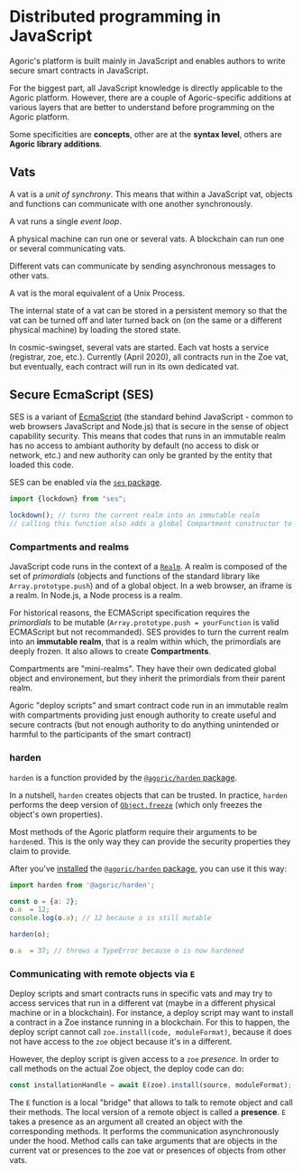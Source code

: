 # Distributed programming in JavaScript

Agoric's platform is built mainly in JavaScript and enables authors to write secure smart contracts in JavaScript.

For the biggest part, all JavaScript knowledge is directly applicable to the Agoric platform. However, there are a couple of Agoric-specific additions at various layers that are better to understand before programming on the Agoric platform.

Some specificities are **concepts**, other are at the **syntax level**, others are **Agoric library additions**.


## Vats

A vat is a *unit of synchrony*. This means that within a JavaScript vat, objects and functions can communicate with one another synchronously.

A vat runs a single *event loop*.

A physical machine can run one or several vats. A blockchain can run one or several communicating vats.

Different vats can communicate by sending asynchronous messages to other vats.

A vat is the moral equivalent of a Unix Process.

The internal state of a vat can be stored in a persistent memory so that the vat can be turned off and later turned back on (on the same or a different physical machine) by loading the stored state.

In cosmic-swingset, several vats are started. Each vat hosts a service (registrar, zoe, etc.). Currently (April 2020), all contracts run in the Zoe vat, but eventually, each contract will run in its own dedicated vat.


## Secure EcmaScript (SES)

SES is a variant of [EcmaScript](https://www.ecma-international.org/publications/standards/Ecma-262.htm) (the standard behind JavaScript - common to web browsers JavaScript and Node.js) that is secure in the sense of object capability security. This means that codes that runs in an immutable realm has no access to ambiant authority by default (no access to disk or network, etc.) and new authority can only be granted by the entity that loaded this code.

SES can be enabled via the [`ses` package](https://www.npmjs.com/package/@agoric/harden).

```js
import {lockdown} from "ses";
 
lockdown(); // turns the current realm into an immutable realm
// calling this function also adds a global Compartment constructor to create compartments
```


### Compartments and realms

JavaScript code runs in the context of a [`Realm`](https://www.ecma-international.org/ecma-262/10.0/index.html#sec-code-realms). A realm is composed of the set of *primordials* (objects and functions of the standard library like `Array.prototype.push`) and of a global object. In a web browser, an iframe is a realm. In Node.js, a Node process is a realm.

For historical reasons, the ECMAScript specification requires the *primordials* to be mutable (`Array.prototype.push = yourFunction` is valid ECMAScript but not recommanded). SES provides to turn the current realm into an **immutable realm**, that is a realm within which, the primordials are deeply frozen. It also allows to create **Compartments**.

Compartments are "mini-realms". They have their own dedicated global object and environement, but they inherit the primordials from their parent realm.

Agoric "deploy scripts" and smart contract code run in an immutable realm with compartments providing just enough authority to create useful and secure contracts (but not enough authority to do anything unintended or harmful to the participants of the smart contract)




### harden

`harden` is a function provided by the [`@agoric/harden` package](https://www.npmjs.com/package/@agoric/harden).

In a nutshell, `harden` creates objects that can be trusted. In practice, `harden` performs the deep version of [`Object.freeze`](https://developer.mozilla.org/en-US/docs/Web/JavaScript/Reference/Global_Objects/Object/freeze) (which only freezes the object's own properties).

Most methods of the Agoric platform require their arguments to be `harden`ed. This is the only way they can provide the security properties they claim to provide.

After you've [installed](https://docs.npmjs.com/cli/install) the [`@agoric/harden` package](https://www.npmjs.com/package/@agoric/harden), you can use it this way:

```js
import harden from '@agoric/harden';

const o = {a: 2};
o.a  = 12;
console.log(o.a); // 12 because o is still mutable

harden(o);

o.a  = 37; // throws a TypeError because o is now hardened
```

### Communicating with remote objects via `E`

Deploy scripts and smart contracts runs in specific vats and may try to access services that run in a different vat (maybe in a different physical machine or in a blockchain). For instance, a deploy script may want to install a contract in a Zoe instance running in a blockchain. For this to happen, the deploy script cannot call `zoe.install(code, moduleFormat)`, because it does not have access to the `zoe` object because it's in a different.

However, the deploy script is given access to a `zoe` *presence*. In order to call methods on the actual Zoe object, the deploy code can do:
```js
const installationHandle = await E(zoe).install(source, moduleFormat);
```

The `E` function is a local "bridge" that allows to talk to remote object and call their methods. The local version of a remote object is called a **presence**. `E` takes a presence as an argument all created an object with the corresponding methods. It performs the communication asynchronously under the hood. Method calls can take arguments that are objects in the current vat or presences to the zoe vat or presences of objects from other vats.



